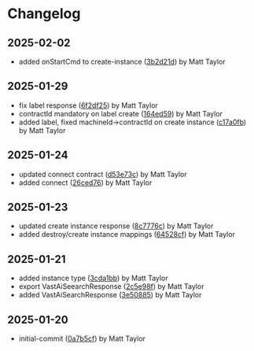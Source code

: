 # Changelog


## 2025-02-02
- added onStartCmd to create-instance ([3b2d21d](https://github.com/mjt-services/vastai-common-2025/commit/3b2d21d1ac3e28ab92a1b5b2f96ea40a68ed85bd)) by Matt Taylor

## 2025-01-29
- fix label response ([6f2df25](https://github.com/mjt-services/vastai-common-2025/commit/6f2df25c5b0a02716feef985246b6e12c6fb95ab)) by Matt Taylor
- contractId mandatory on label create ([164ed59](https://github.com/mjt-services/vastai-common-2025/commit/164ed5913198763dad13dfb941ee043aa798f0df)) by Matt Taylor
- added label, fixed machineId->contractId on create instance ([c17a0fb](https://github.com/mjt-services/vastai-common-2025/commit/c17a0fb230fcb4f0fd7ab410b710acd604187bc3)) by Matt Taylor

## 2025-01-24
- updated connect contract ([d53e73c](https://github.com/mjt-services/vastai-common-2025/commit/d53e73c363038c62b9413ae5d60d7e97d8ce1b5c)) by Matt Taylor
- added connect ([26ced76](https://github.com/mjt-services/vastai-common-2025/commit/26ced76b672fce651f44af485485e028e91175e8)) by Matt Taylor

## 2025-01-23
- updated create instance response ([8c7776c](https://github.com/mjt-services/vastai-common-2025/commit/8c7776ce8aade08ae807386fed7dd63937cb047a)) by Matt Taylor
- added destroy/create instance mappings ([64528cf](https://github.com/mjt-services/vastai-common-2025/commit/64528cf2f9e33cfe416f9710b09ab70788706674)) by Matt Taylor

## 2025-01-21
- added instance type ([3cda1bb](https://github.com/mjt-services/vastai-common-2025/commit/3cda1bbc28401abbffdcd22854e95eab3bd72ddf)) by Matt Taylor
- export VastAiSeearchResponse ([2c5e98f](https://github.com/mjt-services/vastai-common-2025/commit/2c5e98fe3664bd8591ca0902420da927c0d751d7)) by Matt Taylor
- added VastAiSearchResponse ([3e50885](https://github.com/mjt-services/vastai-common-2025/commit/3e50885cabbc10f8e8ee1c8f6c873e69efb4441c)) by Matt Taylor

## 2025-01-20
- initial-commit ([0a7b5cf](https://github.com/mjt-services/vastai-common-2025/commit/0a7b5cfbea0b694d46febc42829bf5e53fa9a01a)) by Matt Taylor

